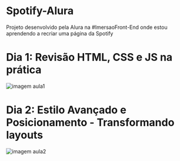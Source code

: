 # Spotify-Alura

Projeto desenvolvido pela Alura na #ImersaoFront-End onde estou aprendendo a recriar uma página da Spotify

# Dia 1: Revisão HTML, CSS e JS na prática

![imagem aula1](https://github.com/Carla-coder/Spotify-Alura/assets/128012862/2e51af69-c6be-4233-9a2e-e5a997f587e9)

# Dia 2: Estilo Avançado e Posicionamento - Transformando layouts

![imagem aula2](https://github.com/Carla-coder/Spotify-Alura/assets/128012862/832db40e-7987-4063-9f52-87715687f031)
